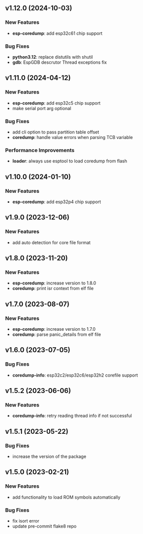 ## v1.12.0 (2024-10-03)

### New Features

- **esp-coredump**: add esp32c61 chip support

### Bug Fixes

- **python3.12**: replace distutils with shutil
- **gdb**: EspGDB descrutor Thread exceptions fix

## v1.11.0 (2024-04-12)

### New Features

- **esp-coredump**: add esp32c5 chip support
- make serial port arg optional

### Bug Fixes

- add cli option to pass partition table offset
- **coredump**: handle value errors when parsing TCB variable

### Performance Improvements

- **loader**: always use esptool to load coredump from flash

## v1.10.0 (2024-01-10)

### New Features

- **esp-coredump**: add esp32p4 chip support

## v1.9.0 (2023-12-06)

### New Features

- add auto detection for core file format

## v1.8.0 (2023-11-20)

### New Features

- **esp-coredump**: increase version to 1.8.0
- **coredump**: print isr context from elf file

## v1.7.0 (2023-08-07)

### New Features

- **esp-coredump**: increase version to 1.7.0
- **coredump**: parse panic_details from elf file

## v1.6.0 (2023-07-05)

### Bug Fixes

- **coredump-info**: esp32c2/esp32c6/esp32h2 corefile support

## v1.5.2 (2023-06-06)

### New Features

- **coredump-info**: retry reading thread info if not successful

## v1.5.1 (2023-05-22)

### Bug Fixes

- increase the version of the package

## v1.5.0 (2023-02-21)

### New Features

- add functionality to load ROM symbols automatically

### Bug Fixes

- fix isort error
- update pre-commit flake8 repo
